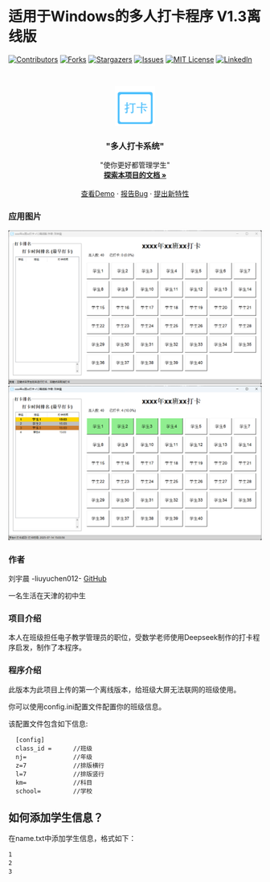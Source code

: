 

# 适用于Windows的多人打卡程序 V1.3离线版


<!-- PROJECT SHIELDS -->

[![Contributors][contributors-shield]][contributors-url]
[![Forks][forks-shield]][forks-url]
[![Stargazers][stars-shield]][stars-url]
[![Issues][issues-shield]][issues-url]
[![MIT License][license-shield]][license-url]
[![LinkedIn][linkedin-shield]][linkedin-url]

<!-- PROJECT LOGO -->
<br />

<p align="center">
  <a href="https://github.com/liuyuchen012/Internet-file-transfer">
    <img src="icon.png" alt="Logo" width="80" height="80">
  </a>

  <h3 align="center">"多人打卡系统"</h3>
  <p align="center">
    "使你更好都管理学生"
    <br />
    <a href="https://github.com/liuyuchen012/Internet-file-transfer"><strong>探索本项目的文档 »</strong></a>
    <br />
    <br />
    <a href="https://github.com/liuyuchen012/daikai/">查看Demo</a>
    ·
    <a href="https://github.com/liuyuchen012/daikai/issues">报告Bug</a>
    ·
    <a href="https://github.com/liuyuchen012/daikai/issues">提出新特性</a>
  </p>

</p>

### 应用图片
![ima](01.png)
![ima](02.png)

### 作者

刘宇晨 -liuyuchen012- [GitHub](https://github.com/liuyuchen012)

一名生活在天津的初中生

### 项目介绍
本人在班级担任电子教学管理员的职位，受数学老师使用Deepseek制作的打卡程序启发，制作了本程序。

### 程序介绍
此版本为此项目上传的第一个离线版本，给班级大屏无法联网的班级使用。

你可以使用config.ini配置文件配置你的班级信息。

该配置文件包含如下信息:
```
  [config]
  class_id =      //班级
  nj=             //年级
  z=7             //排版横行
  l=7             //排版竖行
  km=             //科目
  school=         //学校
```

## 如何添加学生信息？
在name.txt中添加学生信息，格式如下：
```txt
1
2
3
```

<!-- links -->
[your-project-path]:liuyuchen012/daikai
[contributors-shield]: https://img.shields.io/github/contributors/shaojintian/Best_README_template.svg?style=flat-square
[contributors-url]: https://github.com/shaojintian/Best_README_template/graphs/contributors
[forks-shield]: https://img.shields.io/github/forks/shaojintian/Best_README_template.svg?style=flat-square
[forks-url]: https://github.com/shaojintian/Best_README_template/network/members
[stars-shield]: https://img.shields.io/github/stars/shaojintian/Best_README_template.svg?style=flat-square
[stars-url]: https://github.com/shaojintian/Best_README_template/stargazers
[issues-shield]: https://img.shields.io/github/issues/shaojintian/Best_README_template.svg?style=flat-square
[issues-url]: https://img.shields.io/github/issues/shaojintian/Best_README_template.svg
[license-shield]: https://img.shields.io/github/license/shaojintian/Best_README_template.svg?style=flat-square
[license-url]: https://github.com/shaojintian/Best_README_template/blob/master/LICENSE.txt
[linkedin-shield]: https://img.shields.io/badge/-LinkedIn-black.svg?style=flat-square&logo=linkedin&colorB=555
[linkedin-url]: https://linkedin.com/in/shaojintian
